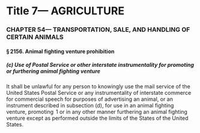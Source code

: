 
# Title 7— AGRICULTURE
### CHAPTER 54— TRANSPORTATION, SALE, AND HANDLING OF CERTAIN ANIMALS
#### § 2156. Animal fighting venture prohibition
##### (c) Use of Postal Service or other interstate instrumentality for promoting or furthering animal fighting venture

It shall be unlawful for any person to knowingly use the mail service of the United States Postal Service or any instrumentality of interstate commerce for commercial speech for purposes of advertising an animal, or an instrument described in subsection (d), for use in an animal fighting venture, promoting  1 or in any other manner furthering an animal fighting venture except as performed outside the limits of the States of the United States.
